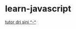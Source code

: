 # learn-javascript

[tutor dri sini ^-^](https://www.youtube.com/watch?v=MIYQR-Ybrn4&list=PLjwm_8O3suyOgDS_Z8AWbbq3zpCmR-WE9&ab_channel=GreatStack)
